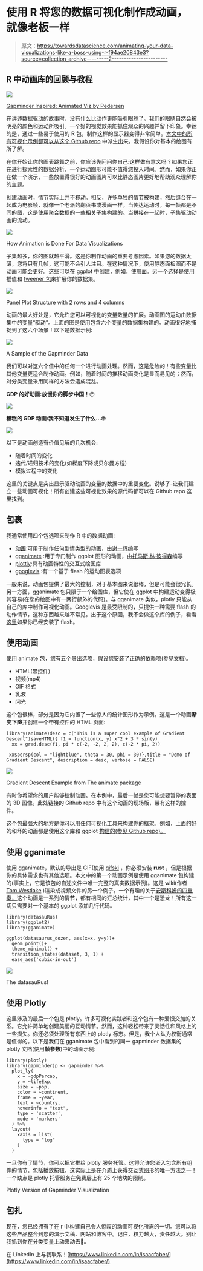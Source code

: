 # 使用 R 将您的数据可视化制作成动画，就像老板一样

> 原文：<https://towardsdatascience.com/animating-your-data-visualizations-like-a-boss-using-r-f94ae20843e3?source=collection_archive---------2----------------------->

## R 中动画库的回顾与教程

![](img/7e7cc6da05338698cd08c5705260bcba.png)

[Gapminder Inspired: Animated Viz by Pedersen](https://github.com/thomasp85/gganimate/blob/master/man/figures/README-unnamed-chunk-4-1.gif)

在讲述数据驱动的故事时，没有什么比动作更能吸引眼球了。我们的眼睛自然会被明亮的颜色和运动所吸引。一个好的视觉效果能抓住观众的兴趣并留下印象。幸运的是，通过一些易于使用的 R 包，制作这样的显示器变得非常简单。[本文中的所有可视化示例都可以从这个 Github repo](https://github.com/isaacfab/tinker/tree/master/animate_with_r) 中派生出来。我假设你对基本的绘图有所了解。

在你开始让你的图表跳舞之前，你应该先问问你自己:这样做有意义吗？如果您正在进行探索性的数据分析，一个运动图形可能不值得您投入时间。然而，如果你正在做一个演示，一些放置得很好的动画图片可以比静态图片更好地帮助观众理解你的主题。

创建动画时，情节实际上并不移动。相反，许多单独的情节被构建，然后缝合在一起成为电影帧，就像一个老派的翻页书或漫画一样。当传达运动时，每一帧都是不同的图，这是使用聚合数据的一些相关子集构建的。当拼接在一起时，子集驱动动画的流动。

![](img/041fccf59972ec1ae44f1835bf9f043a.png)

How Animation is Done For Data Visualizations

子集越多，你的图就越平滑。这是你制作动画的重要考虑因素。如果您的数据太薄，您将只有几帧，这可能不会引人注目。在这种情况下，使用静态面板图而不是动画可能会更好。这些可以在 ggplot 中创建，例如，使用[面](https://ggplot2.tidyverse.org/reference/facet_grid.html)。另一个选择是使用插值和 [tweener 包](https://github.com/thomasp85/tweenr)来扩展你的数据集。

![](img/6eea0891948dac7462ee30ebed81789c.png)

Panel Plot Structure with 2 rows and 4 columns

动画的最大好处是，它允许您可以可视化的变量数量的扩展。动画图的运动由数据集中的变量“驱动”。上面的图是使用包含六个变量的数据集构建的。动画很好地捕捉到了这六个场景！以下是数据示例:

![](img/9b91979c8d59b3767ce98d4e0b21ea06.png)

A Sample of the Gapminder Data

我们可以对这六个值中的任何一个进行动画处理。然而，这是危险的！有些变量比其他变量更适合制作动画。例如，随着时间的推移动画变化是显而易见的；然而，对分类变量采用同样的方法会造成混乱。

**GDP 的好动画:放慢你的脚步中国！**😯

![](img/151a6f9e99290858e0caabd57818c8cd.png)

**糟糕的 GDP 动画:我不知道发生了什么…🙄**

![](img/5756d830e077b9b918a30ac1ef538fb0.png)

以下是动画创造有价值见解的几次机会:

*   随着时间的变化
*   迭代/递归技术的变化(如梯度下降或贝尔曼方程)
*   模拟过程中的变化

这里的关键点是突出显示驱动动画的变量的数据中的重要变化。说够了-让我们建立一些动画可视化！所有创建这些可视化效果的源代码都可以在 Github repo 这里找到。

## 包裹

我通常使用四个包选项来制作 R 中的数据动画:

*   [动画](https://yihui.name/animation/):可用于制作任何剧情类型的动画，由[谢一辉](https://yihui.name/)编写
*   [gganimate](https://github.com/thomasp85/gganimate) :用于专门制作 ggplot 图形的动画，由[托马斯·林·彼得森](https://github.com/thomasp85)编写
*   [plottly](https://plot.ly/r/animations/):具有动画特性的交互式绘图库
*   [googlevis](https://cran.r-project.org/web/packages/googleVis/vignettes/googleVis_examples.html) :有一个基于 flash 的运动图表选项

一般来说，动画包提供了最大的控制，对于基本图来说很棒，但是可能会很冗长。另一方面，gganimate 包只限于一个绘图库，但它使在 ggplot 中构建运动变得极其容易(在您的绘图中有一两行额外的代码)。与 gganimate 类似，plotly 只能从自己的库中制作可视化动画。Googlevis 是最受限制的，只提供一种需要 flash 的动作情节，这种东西越来越不常见。出于这个原因，我不会做这个库的例子，看看[这里](https://cran.r-project.org/web/packages/googleVis/vignettes/googleVis_examples.html)如果你已经安装了 flash。

## 使用动画

使用 animate 包，您有五个导出选项，假设您安装了正确的依赖项(参见文档)。

*   HTML(带控件)
*   视频(mp4)
*   GIF 格式
*   乳液
*   闪光

这个包很棒，部分是因为它内置了一些惊人的统计图形作为示例。这是一个动画**渐变下降**并创建一个带有控件的 HTML 页面:

```
library(animate)desc = c("This is a super cool example of Gradient Descent")saveHTML({ f1 = function(x, y) x^2 + 3 * sin(y)
  xx = grad.desc(f1, pi * c(-2, -2, 2, 2), c(-2 * pi, 2))

 xx$persp(col = "lightblue", theta = 30, phi = 30)},title = "Demo of Gradient Descent", description = desc, verbose = FALSE)
```

![](img/5d908b4afa5f1756a1424531e356e748.png)

Gradient Descent Example from The animate package

有时你希望你的用户能够控制动画。在本例中，最后一帧是您可能想要暂停的表面的 3D 图像。此处链接的 Github repo 中有这个动画的现场版，带有这样的控件。

这个包最强大的地方是你可以用任何可视化工具来构建你的框架。例如，上面的好的和坏的动画都是使用这个库和 ggplot [构建的(参见 Github repo)。](https://github.com/isaacfab/tinker/tree/master/animate_with_r)

## 使用 gganimate

使用 gganimate，默认的导出是 GIF(使用 [gifski](https://github.com/r-rust/gifski) ，你必须安装 **rust** ，但是根据你的具体需求也有其他选项。本文中的第一个动画示例是使用 gganimate 包构建的(事实上，它是该包的自述文件中唯一完整的真实数据示例)。这是 wiki(作者 [Tom Westlake](https://github.com/tomwestlake121) )渲染成视频文件的另一个例子。一个有趣的关于[安斯科姆的四重奏，](https://en.wikipedia.org/wiki/Anscombe%27s_quartet)这个动画是一系列的情节，都有相同的汇总统计，其中一个是恐龙！所有这一切只需要对一个基本的 ggplot 添加几行代码。

```
library(datasauRus)
library(ggplot2)
library(gganimate)

ggplot(datasaurus_dozen, aes(x=x, y=y))+
  geom_point()+
  theme_minimal() +
  transition_states(dataset, 3, 1) + 
  ease_aes('cubic-in-out')
```

![](img/6289d6151bcf05ee643e1365eaf716cc.png)

The datasauRus!

## 使用 Plotly

这里涉及的最后一个包是 plotly。许多可视化实践者和这个包有一种爱恨交加的关系。它允许简单地创建美丽的互动情节。然而，这种轻松带来了灵活性和风格上的一些损失。你还必须处理所有东西上的 plotly 标志。但是，我个人认为权衡通常是值得的。以下是我们在 gganimate 包中看到的同一 gapminder 数据集的 plotly 文档(使用**帧参数**)中的动画示例:

```
library(plotly)
library(gapminder)p <- gapminder %>%
  plot_ly(
    x = ~gdpPercap, 
    y = ~lifeExp, 
    size = ~pop, 
    color = ~continent, 
    frame = ~year, 
    text = ~country, 
    hoverinfo = "text",
    type = 'scatter',
    mode = 'markers'
  ) %>%
  layout(
    xaxis = list(
      type = "log"
    )
  )
```

一旦你有了情节，你可以把它推给 plotly 服务托管。这将允许您嵌入包含所有组件的情节，包括播放按钮。这实际上是在介质上获得交互式图形的唯一方法之一！一个缺点是 plotly 托管服务在免费层上有 25 个地块的限制。

Plotly Version of Gapminder Visualization

## 包扎

现在，您已经拥有了在 r 中构建自己令人惊叹的动画可视化所需的一切。您可以将这些产品整合到您的演示文稿、网站和博客中。记住，权力越大，责任越大。别让我抓到你在分类变量上动来动去🤨。

在 LinkedIn 上与我联系！[https://www.linkedin.com/in/isaacfaber/](https://www.linkedin.com/in/isaacfaber/)